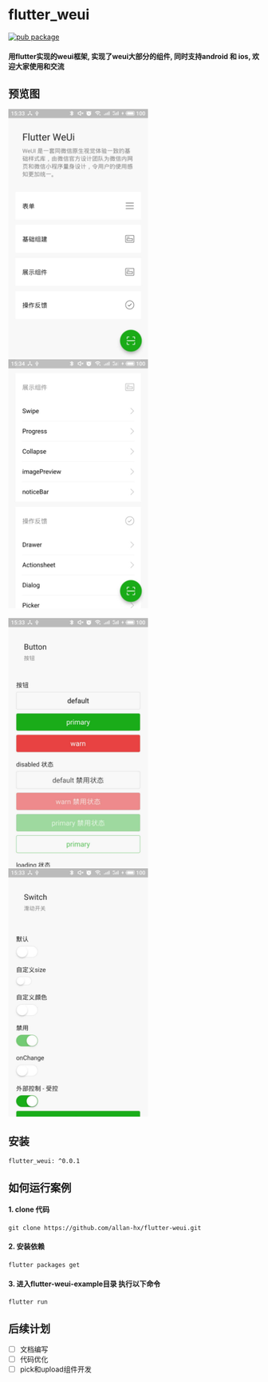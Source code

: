 # flutter_weui
[![pub package](https://img.shields.io/pub/v/camera.svg)](https://pub.dartlang.org/packages/camera)

#### 用flutter实现的weui框架, 实现了weui大部分的组件, 同时支持android 和 ios, 欢迎大家使用和交流

## 预览图
<img src="./README/1.jpg" width="280px" />&nbsp;&nbsp;
<img src="./README/2.jpg" width="280px" />
<br />
<br />
<img src="./README/3.jpg" width="280px" />&nbsp;&nbsp;
<img src="./README/4.jpg" width="280px" />

## 安装
```
flutter_weui: ^0.0.1
```

## 如何运行案例
#### 1. clone 代码
```
git clone https://github.com/allan-hx/flutter-weui.git
```

#### 2. 安装依赖
```
flutter packages get
```

#### 3. 进入flutter-weui-example目录 执行以下命令
```
flutter run
```

## 后续计划
- [ ] 文档编写
- [ ] 代码优化
- [ ] pick和upload组件开发
